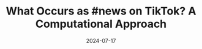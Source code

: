 ---
title: "What Occurs as #news on TikTok? A Computational Approach"
collection: talks
permalink: /talks/2024-07-17-What-Occurs-as-news-on-TikTok-A-Computational-Approach
date: 2024-07-17
venue: 'International Conference on Social Media &amp; Society'
venue: 'International Conference on Social Media &amp; Society, London, England'
citation: ' Lion Wedel,  Jonathan Hendrickx,  Anna-Theresa Mayer, &quot;What Occurs as #news on TikTok? A Computational Approach.&quot; International Conference on Social Media &amp;amp; Society, 1900.'
---